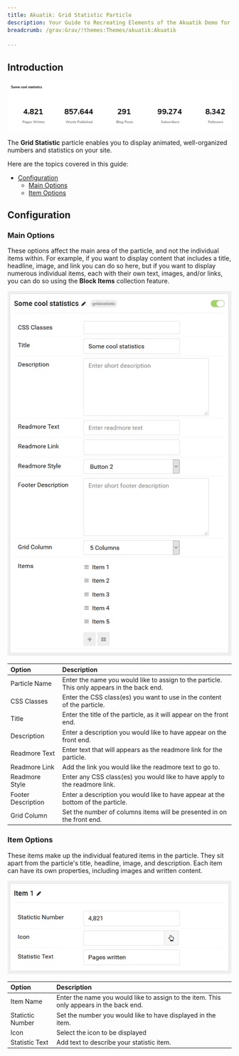 ```yaml
---
title: Akuatik: Grid Statistic Particle
description: Your Guide to Recreating Elements of the Akuatik Demo for Grav
breadcrumb: /grav:Grav/!themes:Themes/akuatik:Akuatik

---
```


## Introduction

![](assets/particle_grid1.png)

The **Grid Statistic** particle enables you to display animated, well-organized numbers and statistics on your site.

Here are the topics covered in this guide:

* [Configuration](#configuration)
    - [Main Options](#main-options)
    - [Item Options](#item-options)

## Configuration

### Main Options 

These options affect the main area of the particle, and not the individual items within. For example, if you want to display content that includes a title, headline, image, and link you can do so here, but if you want to display numerous individual items, each with their own text, images, and/or links, you can do so using the **Block Items** collection feature.

![](assets/particle_grid2.png)

| Option             | Description                                                                                 |
| :-----             | :-----                                                                                      |
| Particle Name      | Enter the name you would like to assign to the particle. This only appears in the back end. |
| CSS Classes        | Enter the CSS class(es) you want to use in the content of the particle.                     |
| Title              | Enter the title of the particle, as it will appear on the front end.                        |
| Description        | Enter a description you would like to have appear on the front end.                         |
| Readmore Text      | Enter text that will appears as the readmore link for the particle.                         |
| Readmore Link      | Add the link you would like the readmore text to go to.                                     |
| Readmore Style     | Enter any CSS class(es) you would like to have apply to the readmore link.                  |
| Footer Description | Enter a description you would like to have appear at the bottom of the particle.            |
| Grid Column        | Set the number of columns items will be presented in on the front end.                      |

### Item Options

These items make up the individual featured items in the particle. They sit apart from the particle's title, headline, image, and description. Each item can have its own properties, including images and written content.

![](assets/particle_grid3.png)

| Option           | Description                                                                             |
| :-----           | :-----                                                                                  |
| Item Name        | Enter the name you would like to assign to the item. This only appears in the back end. |
| Statictic Number | Set the number you would like to have displayed in the item.                            |
| Icon             | Select the icon to be displayed                                                         |
| Statistic Text   | Add text to describe your statistic item.                                               |
